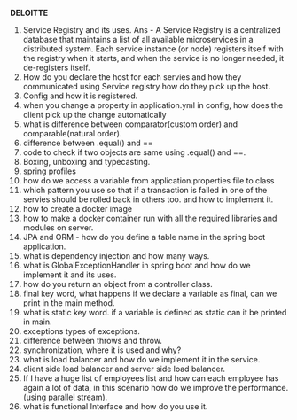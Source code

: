 **DELOITTE**

1. Service Registry and its uses.
Ans - A Service Registry is a centralized database that maintains a list of all available microservices in a distributed system. Each service instance (or node) registers itself with the registry when it starts, and when the service is no longer needed, it de-registers itself.
2. How do you declare the host for each servies and how they communicated using Service registry how do they pick up the host.
3. Config and how it is registered.
4. when you change a property in application.yml in config, how does the client pick up the change automatically
5. what is difference between comparator(custom order) and comparable(natural order).
6. difference between .equal() and ==
7. code to check if two objects are same using .equal() and ==.
8. Boxing, unboxing and typecasting.
9. spring profiles
10. how do we access a variable from application.properties file to class
11. which pattern you use so that if a transaction is failed in one of the servies should be rolled back in others too. and how to implement it.
12. how to create a docker image
13. how to make a docker container run with all the required libraries and modules on server.
14. JPA and ORM - how do you define a table name in the spring boot application.
15. what is dependency injection and how many ways.
16. what is GlobalExceptionHandler in spring boot and how do we implement it and its uses.
17. how do you return an object from a controller class.
18. final key word, what happens if we declare a variable as final, can we print in the main method.
19. what is static key word. if a variable is defined as static can it be printed in main.
20. exceptions types of exceptions.
21. difference between throws and throw.
22. synchronization, where it is used and why?
23. what is load balancer and how do we implement it in the service.
24. client side load balancer and server side load balancer.
25. If I have a huge list of employees list and how can each employee has again a lot of data, in this scenario how do we improve the performance.(using parallel stream).
26. what is functional Interface and how do you use it.